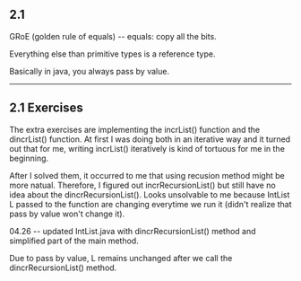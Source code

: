 ## 2.1 

GRoE (golden rule of equals) -- equals: copy all the bits.

Everything else than primitive types is a reference type.

Basically in java, you always pass by value.

-------------------------------------------------------------------

## 2.1 Exercises

The extra exercises are implementing the incrList() function and the dincrList() function. 
At first I was doing both in an iterative way and it turned out that for me, writing incrList() 
iteratively is kind of tortuous for me in the beginning. 

After I solved them, it occurred to me that using recusion method might be 
more natual. Therefore, I figured out incrRecursionList() but still have no idea about the dincrRecursionList(). 
Looks unsolvable to me because IntList L passed to the function are changing everytime we run it (didn't realize that 
pass by value won't change it).

04.26 -- updated IntList.java with dincrRecursionList() method and simplified part of the main method.

Due to pass by value, L remains unchanged after we call the dincrRecursionList() method.